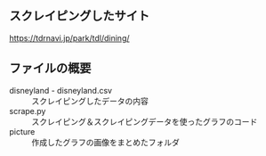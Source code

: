 ## スクレイピングしたサイト
https://tdrnavi.jp/park/tdl/dining/

## ファイルの概要

<dl>
  <dt>disneyland - disneyland.csv</dt>
  <dd>スクレイピングしたデータの内容</dd>
  
  <dt>scrape.py</dt>
  <dd>スクレイピング＆スクレイピングデータを使ったグラフのコード</dd>
  
  <dt>picture</dt>
  <dd>作成したグラフの画像をまとめたフォルダ</dd>
  
  </dl>
